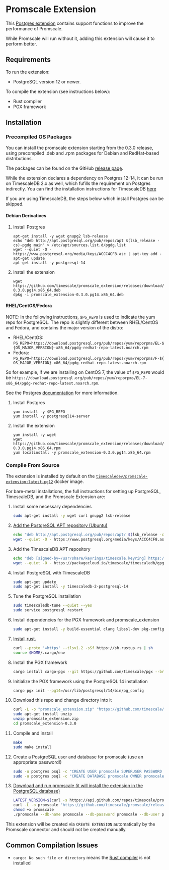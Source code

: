 # Promscale Extension

This [Postgres extension](https://www.postgresql.org/docs/12/extend-extensions.html)
contains support functions to improve the performance of Promscale.

While Promscale will run without it, adding this extension will
cause it to perform better.

## Requirements

To run the extension:

- PostgreSQL version 12 or newer.

To compile the extension (see instructions below):

- Rust compiler
- PGX framework

## Installation

### Precompiled OS Packages

You can install the promscale extension starting from the 0.3.0 release, using precompiled .deb and .rpm packages for Debian and RedHat-based distributions. 

The packages can be found on the GitHub [release page](https://github.com/timescale/promscale_extension/releases). 

While the extension declares a dependency on Postgres 12-14, it can be run on TimescaleDB 2.x as well, which fufills the requirement
on Postgres indirectly. You can find the installation instructions for TimescaleDB [here](https://docs.timescale.com/install/latest/self-hosted/)

If you are using TimescaleDB, the steps below which install Postgres can be skipped.

#### Debian Derivatives

1. Install Postgres
    ```
    apt-get install -y wget gnupg2 lsb-release
    echo "deb http://apt.postgresql.org/pub/repos/apt $(lsb_release -cs)-pgdg main" > /etc/apt/sources.list.d/pgdg.list
    wget --quiet -O - https://www.postgresql.org/media/keys/ACCC4CF8.asc | apt-key add -
    apt-get update
    apt-get install -y postgresql-14
    ```

2. Install the extension
    ```
    wget https://github.com/timescale/promscale_extension/releases/download/0.3.0/promscale_extension-0.3.0.pg14.x86_64.deb
    dpkg -i promscale_extension-0.3.0.pg14.x86_64.deb
    ```

#### RHEL/CentOS/Fedora

NOTE: In the following instructions, `$PG_REPO` is used to indicate the yum repo for PostgreSQL. The repo is slightly
different between RHEL/CentOS and Fedora, and contains the major version of the distro:

* RHEL/CentOS: `PG_REPO=https://download.postgresql.org/pub/repos/yum/reporpms/EL-${OS_MAJOR_VERSION}-x86_64/pgdg-redhat-repo-latest.noarch.rpm`
* Fedora: `PG_REPO=https://download.postgresql.org/pub/repos/yum/reporpms/F-${OS_MAJOR_VERSION}-x86_64/pgdg-redhat-repo-latest.noarch.rpm`

So for example, if we are installing on CentOS 7, the value of `$PG_REPO` would be `https://download.postgresql.org/pub/repos/yum/reporpms/EL-7-x86_64/pgdg-redhat-repo-latest.noarch.rpm`.

See the Postgres [documentation](https://www.postgresql.org/download/linux/redhat/) for more information.

1. Install Postgres
    ```
    yum install -y $PG_REPO
    yum install -y postgresql14-server
    ```

2. Install the extension
    ```
    yum install -y wget
    wget https://github.com/timescale/promscale_extension/releases/download/0.3.0/promscale_extension-0.3.0.pg14.x86_64.rpm
    yum localinstall -y promscale_extension-0.3.0.pg14.x86_64.rpm
    ```

### Compile From Source

The extension is installed by default on the
[`timescaledev/promscale-extension:latest-pg12`](https://hub.docker.com/r/timescaledev/promscale-extension) docker image.

For bare-metal installations, the full instructions for setting up PostgreSQL, TimescaleDB, and the Promscale Extension are:

1) Install some necessary dependencies
    ```bash
    sudo apt-get install -y wget curl gnupg2 lsb-release
    ```
1) [Add the PostgreSQL APT repository (Ubuntu)](https://www.postgresql.org/download/linux/ubuntu/)
    ```bash
    echo "deb http://apt.postgresql.org/pub/repos/apt/ $(lsb_release -c -s)-pgdg main" | sudo tee /etc/apt/sources.list.d/pgdg.list
    wget --quiet -O - https://www.postgresql.org/media/keys/ACCC4CF8.asc | sudo apt-key add -
    ```
1) Add the TimescaleDB APT repository
    ```bash
    echo "deb [signed-by=/usr/share/keyrings/timescale.keyring] https://packagecloud.io/timescale/timescaledb/ubuntu/ $(lsb_release -c -s) main" | sudo tee /etc/apt/sources.list.d/timescaledb.list
    wget --quiet -O - https://packagecloud.io/timescale/timescaledb/gpgkey | sudo gpg --dearmor -o /usr/share/keyrings/timescale.keyring
    ```
1) Install PostgreSQL with TimescaleDB
    ```bash
    sudo apt-get update
    sudo apt-get install -y timescaledb-2-postgresql-14
    ```
1) Tune the PostgreSQL installation
    ```bash
    sudo timescaledb-tune --quiet --yes
    sudo service postgresql restart
    ```
1) Install dependencies for the PGX framework and promscale_extension
    ```bash
    sudo apt-get install -y build-essential clang libssl-dev pkg-config libreadline-dev zlib1g-dev postgresql-server-dev-14
    ```
1) [Install rust](https://www.rust-lang.org/tools/install).
    ```bash
    curl --proto '=https' --tlsv1.2 -sSf https://sh.rustup.rs | sh
    source $HOME/.cargo/env
    ```
1) Install the PGX framework
    ```bash
    cargo install cargo-pgx --git https://github.com/timescale/pgx --branch promscale-staging
    ```
1) Initialize the PGX framework using the PostgreSQL 14 installation
    ```bash
    cargo pgx init --pg14=/usr/lib/postgresql/14/bin/pg_config
    ```
1) Download this repo and change directory into it
    ```bash
    curl -L -o "promscale_extension.zip" "https://github.com/timescale/promscale_extension/archive/refs/tags/0.3.0.zip"
    sudo apt-get install unzip
    unzip promscale_extension.zip
    cd promscale_extension-0.3.0
    ```
1) Compile and install
    ```bash
    make
    sudo make install
    ```
1) Create a PostgreSQL user and database for promscale (use an appropriate password!)
    ```bash
    sudo -u postgres psql -c "CREATE USER promscale SUPERUSER PASSWORD 'promscale';"
    sudo -u postgres psql -c "CREATE DATABASE promscale OWNER promscale;"
    ```
1) [Download and run promscale (it will install the extension in the PostgreSQL database)](https://github.com/timescale/promscale/blob/master/docs/bare-metal-promscale-stack.md#2-deploying-promscale)
    ```bash
    LATEST_VERSION=$(curl -s https://api.github.com/repos/timescale/promscale/releases/latest | grep "tag_name" | cut -d'"' -f4)
    curl -L -o promscale "https://github.com/timescale/promscale/releases/download/${LATEST_VERSION}/promscale_${LATEST_VERSION}_Linux_x86_64"
    chmod +x promscale
    ./promscale --db-name promscale --db-password promscale --db-user promscale --db-ssl-mode allow --install-extensions
    ```

This extension will be created via `CREATE EXTENSION` automatically by the Promscale connector and should not be created manually.

## Common Compilation Issues

- `cargo: No such file or directory` means the [Rust compiler](https://www.rust-lang.org/tools/install) is not installed
